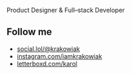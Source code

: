 Product Designer & Full–stack Developer

## Follow me

- [social.lol/@krakowiak](https://social.lol/@krakowiak)
- [instagram.com/iamkrakowiak](https://instagram.com/iamkrakowiak)
- [letterboxd.com/karol](https://letterboxd.com/karol)
